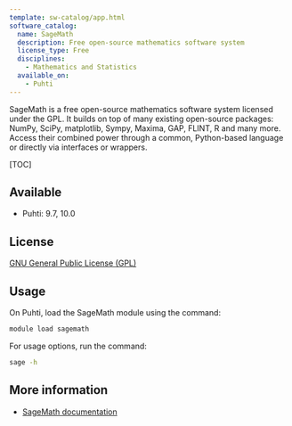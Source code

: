 ```yaml
---
template: sw-catalog/app.html
software_catalog:
  name: SageMath
  description: Free open-source mathematics software system
  license_type: Free
  disciplines:
    - Mathematics and Statistics
  available_on:
    - Puhti
---
```


SageMath is a free open-source mathematics software system licensed
under the GPL. It builds on top of many existing open-source packages:
NumPy, SciPy, matplotlib, Sympy, Maxima, GAP, FLINT, R and many more.
Access their combined power through a common, Python-based language or
directly via interfaces or wrappers.

[TOC]

## Available

- Puhti: 9.7, 10.0

## License

[GNU General Public License (GPL)](https://doc.sagemath.org/html/en/reference/history_and_license/index.html)

## Usage

On Puhti, load the SageMath module using the command:

```bash
module load sagemath
```

For usage options, run the command:

```bash
sage -h
```

## More information

- [SageMath documentation](https://doc.sagemath.org/)
